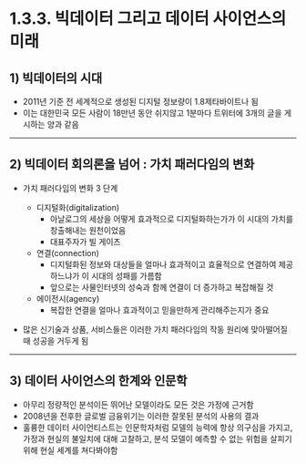 # 1.3.3. 빅데이터 그리고 데이터 사이언스의 미래

## 1) 빅데이터의 시대

- 2011년 기준 전 세계적으로 생성된 디지털 정보량이 1.8제타바이트나 됨
- 이는 대한민국 모든 사람이 18만년 동안 쉬지않고 1분마다 트위터에 3개의 글을 게시하는 양과 같음

---

## 2) 빅데이터 회의론을 넘어 : 가치 패러다임의 변화

- 가치 패러다임의 변화 3 단계
    - 디지털화(digitalization)
        - 아날로그의 세상을 어떻게 효과적으로 디지털화하는가가 이 시대의 가치를 창출해내는 원천이었음
        - 대표주자가 빌 게이츠
    - 연결(connection)
        - 디지털화된 정보와 대상들을 얼마나 효과적이고 효율적으로 연결하여 제공하느냐가 이 시대의 성패를 가름함
        - 앞으로는 사물인터넷의 성숙과 함께 연결이 더 증가하고 복잡해질 것
    - 에이전시(agency)
        - 복잡한 연결을 얼마나 효과적이고 믿을만하게 관리해주는지가 중요

- 많은 신기술과 상품, 서비스들은 이러한 가치 패러다임의 작동 원리에 맞아떨어질 때 성공을 거두게 됨

---

## 3) 데이터 사이언스의 한계와 인문학

- 아무리 정량적인 분석이든 뛰어난 모델이라도 모든 것은 가정에 근거함
- 2008년을 전후한 글로벌 금융위기는 이러한 잘못된 분석의 사용의 결과
- 훌륭한 데이터 사이언티스트는 인문학자처럼 모델의 능력에 항상 의구심을 가지고, 가정과 현실의 불일치에 대해 고찰하고, 분석 모델이 예측할 수 없는 위험을 살피기 위해 현실 세계를 쳐다봐야함